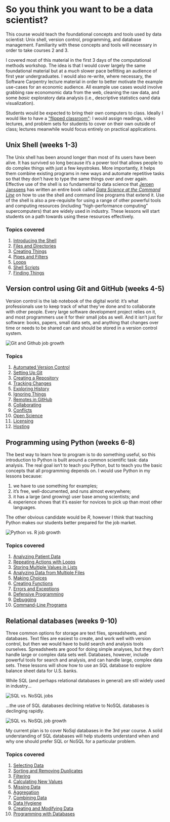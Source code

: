 # So you think you want to be a data scientist?

This course would teach the foundational concepts and tools used by data scientist: Unix shell, version control, programming, and database management. Familiarity with these concepts and tools will necessary in order to take courses 2 and 3.

I covered most of this material in the first 3 days of the computational methods workshop. The idea is that I would cover largely the same foundational material but at a *much* slower pace befitting an audience of first year undergraduates. I would also re-write, where necessary, the Software Carpentry lecture material in order to better motivate the example use-cases for an economic audience.  All example use cases would involve grabbing raw economomic data from the web, cleaning the raw data, and some *basic* exploratory data analysis (i.e., descriptive statistics oand data visualization).

Students would be expected to bring their own computers to class. Ideally I would like to have a ["flipped classroom"](https://en.wikipedia.org/wiki/Flipped_classroom): I would assign readings, video lectures, and problem sets for students to cover on their own outside of class; lectures meanwhile would focus entirely on practical applications.

## Unix Shell (weeks 1-3)
The Unix shell has been around longer than most of its users have been alive. It has survived so long because it’s a power tool that allows people to do complex things with just a few keystrokes. More importantly, it helps them combine existing programs in new ways and automate repetitive tasks so that they don’t have to type the same things over and over again. Effective use of the shell is so fundamental to data science that [Jeroen Janssens](http://jeroenjanssens.com/) has written an entire book called [*Data Science at the Command Line*](http://datascienceatthecommandline.com/) on how to use the shell and command line programs that extend it.  Use of the shell is also a pre-requisite for using a range of other powerful tools and computing resources (including “high-performance computing” supercomputers) that are widely used in industry. These lessons will start students on a path towards using these resources effectively.

### Topics covered

1. [Introducing the Shell](http://swcarpentry.github.io/shell-novice/00-intro.html)
2. [Files and Directories](http://swcarpentry.github.io/shell-novice/01-filedir.html)
3. [Creating Things](http://swcarpentry.github.io/shell-novice/02-create.html)
4. [Pipes and Filters](http://swcarpentry.github.io/shell-novice/03-pipefilter.html)
5. [Loops](http://swcarpentry.github.io/shell-novice/04-loop.html)
6. [Shell Scripts](http://swcarpentry.github.io/shell-novice/05-script.html)
7. [Finding Things](http://swcarpentry.github.io/shell-novice/06-find.html)

## Version control using Git and GitHub (weeks 4-5)
Version control is the lab notebook of the digital world: it’s what professionals use to keep track of what they’ve done and to collaborate with other people. Every large software development project relies on it, and most programmers use it for their small jobs as well. And it isn’t just for software: books, papers, small data sets, and anything that changes over time or needs to be shared can and should be stored in a version control system.

![Git and Github job growth](http://www.indeed.com/trendgraph/jobgraph.png?q=git+and+github&relative=1)

### Topics

1. [Automated Version Control](http://swcarpentry.github.io/git-novice/01-basics.html)
2. [Setting Up Git](http://swcarpentry.github.io/git-novice/02-setup.html)
3. [Creating a Repository](http://swcarpentry.github.io/git-novice/03-create.html)
4. [Tracking Changes](http://swcarpentry.github.io/git-novice/04-changes.html)
5. [Exploring History](http://swcarpentry.github.io/git-novice/05-history.html)
6. [Ignoring Things](http://swcarpentry.github.io/git-novice/06-ignore.html)
7. [Remotes in GitHub](http://swcarpentry.github.io/git-novice/07-github.html)
8. [Collaborating](http://swcarpentry.github.io/git-novice/08-collab.html)
9. [Conflicts](http://swcarpentry.github.io/git-novice/09-conflict.html)
10. [Open Science](http://swcarpentry.github.io/git-novice/10-open.html)
11. [Licensing](http://swcarpentry.github.io/git-novice/11-licensing.html)
12. [Hosting](http://swcarpentry.github.io/git-novice/12-hosting.html)

## Programming using Python (weeks 6-8)
The best way to learn how to program is to do something useful, so this introduction to Python is built around a common scientific task: data analysis. The real goal isn’t to teach you Python, but to teach you the basic concepts that all programming depends on. I would use Python in my lessons because:

1. we have to use something for examples;
2. it’s free, well-documented, and runs almost everywhere;
3. it has a large (and growing) user base among scientists; and
4. experience shows that it’s easier for novices to pick up than most other languages.

The other obvious candidate would be *R*, however I think that teaching Python makes our students better prepared for the job market.

![Python vs. R job growth](http://www.indeed.com/trendgraph/jobgraph.png?q=Python%2C+R&relative=1)

### Topics covered

1. [Analyzing Patient Data](http://swcarpentry.github.io/python-novice-inflammation/01-numpy.html)
2. [Repeating Actions with Loops](http://swcarpentry.github.io/python-novice-inflammation/02-loop.html)
3. [Storing Multiple Values in Lists](http://swcarpentry.github.io/python-novice-inflammation/03-lists.html)
4. [Analyzing Data from Multiple Files](http://swcarpentry.github.io/python-novice-inflammation/04-files.html)
5. [Making Choices](http://swcarpentry.github.io/python-novice-inflammation/05-cond.html)
6. [Creating Functions](http://swcarpentry.github.io/python-novice-inflammation/06-func.html)
7. [Errors and Exceptions](http://swcarpentry.github.io/python-novice-inflammation/07-errors.html)
8. [Defensive Programming](http://swcarpentry.github.io/python-novice-inflammation/08-defensive.html)
9. [Debugging](http://swcarpentry.github.io/python-novice-inflammation/09-debugging.html)
10. [Command-Line Programs](http://swcarpentry.github.io/python-novice-inflammation/10-cmdline.html)

## Relational databases (weeks 9-10)
Three common options for storage are text files, spreadsheets, and databases. Text files are easiest to create, and work well with version control, but then we would have to build search and analysis tools ourselves. Spreadsheets are good for doing simple analyses, but they don’t handle large or complex data sets well. Databases, however, include powerful tools for search and analysis, and can handle large, complex data sets. These lessons will show how to use an SQL database to explore balance sheet data for U.S. banks.

While SQL (and perhaps relational databases in general) are stll widely used in industry...

![SQL vs. NoSQL jobs](http://www.indeed.com/trendgraph/jobgraph.png?q=SQL%2C+NoSQL)

...the use of SQL databases declining relative to NoSQL databases is declinging rapidly.

![SQL vs. NoSQL job growth](http://www.indeed.com/trendgraph/jobgraph.png?q=SQL%2C+NoSQL&relative=1)

My current plan is to cover NoSql databases in the 3rd year course. A solid understanding of SQL databases will help students understand when and why one should prefer SQL or NoSQL for a particular problem.

### Topics covered

1. [Selecting Data](http://swcarpentry.github.io/sql-novice-survey/01-select.html)
2. [Sorting and Removing Duplicates](http://swcarpentry.github.io/sql-novice-survey/02-sort-dup.html)
3. [Filtering](http://swcarpentry.github.io/sql-novice-survey/03-filter.html)
4. [Calculating New Values](http://swcarpentry.github.io/sql-novice-survey/04-calc.html)
5. [Missing Data](http://swcarpentry.github.io/sql-novice-survey/05-null.html)
6. [Aggregation](http://swcarpentry.github.io/sql-novice-survey/06-agg.html)
7. [Combining Data](http://swcarpentry.github.io/sql-novice-survey/07-join.html)
8. [Data Hygiene](http://swcarpentry.github.io/sql-novice-survey/08-hygiene.html)
9. [Creating and Modifying Data](http://swcarpentry.github.io/sql-novice-survey/09-create.html)
10. [Programming with Databases](http://swcarpentry.github.io/sql-novice-survey/10-prog.html)
